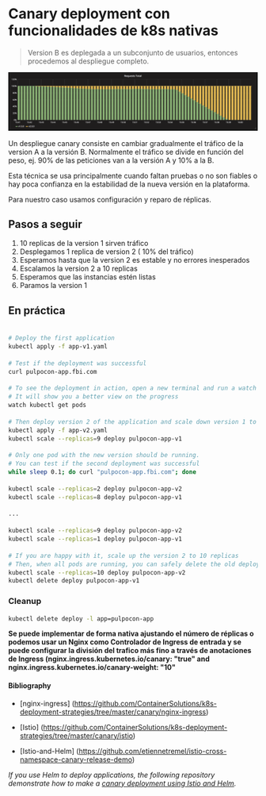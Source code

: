 Canary deployment con funcionalidades de k8s nativas
=================

> Version B es deplegada a un subconjunto de usuarios, entonces procedemos al despliegue completo.

![kubernetes canary deployment](grafana-canary.png)

Un despliegue canary consiste en cambiar gradualmente el tráfico 
de la version A a la versión B. 
Normalmente el tráfico se divide en función del peso, ej. 90% de las peticiones van a la versión A y 10% a la B.

Esta técnica se usa principalmente cuando faltan pruebas o no son fiables o hay poca confianza en la estabilidad de la nueva versión en la plataforma.

Para nuestro caso usamos configuración y reparo de réplicas. 

## Pasos a seguir

1. 10 replicas de la version 1 sirven tráfico
1. Desplegamos 1 replica de version 2 ( 10% del tráfico)
1. Esperamos hasta que la version 2 es estable 
y no errores inesperados
1. Escalamos la version 2 a 10 replicas
1. Esperamos que las instancias estén listas
1. Paramos la version 1

## En práctica

```bash

# Deploy the first application
kubectl apply -f app-v1.yaml

# Test if the deployment was successful
curl pulpocon-app.fbi.com

# To see the deployment in action, open a new terminal and run a watch command.
# It will show you a better view on the progress
watch kubectl get pods

# Then deploy version 2 of the application and scale down version 1 to 9 replicas at same time
kubectl apply -f app-v2.yaml
kubectl scale --replicas=9 deploy pulpocon-app-v1

# Only one pod with the new version should be running.
# You can test if the second deployment was successful
while sleep 0.1; do curl "pulpocon-app.fbi.com"; done

kubectl scale --replicas=2 deploy pulpocon-app-v2
kubectl scale --replicas=8 deploy pulpocon-app-v1

...

kubectl scale --replicas=9 deploy pulpocon-app-v2
kubectl scale --replicas=1 deploy pulpocon-app-v1

# If you are happy with it, scale up the version 2 to 10 replicas
# Then, when all pods are running, you can safely delete the old deployment
kubectl scale --replicas=10 deploy pulpocon-app-v2
kubectl delete deploy pulpocon-app-v1
```

### Cleanup

```bash
kubectl delete deploy -l app=pulpocon-app
```

**Se puede implementar de forma nativa ajustando el número de réplicas o podemos usar un Nginx como Controlador de Ingress de entrada y se puede configurar la división del trafico más fino a través de anotaciones de Ingress (nginx.ingress.kubernetes.io/canary: "true" and nginx.ingress.kubernetes.io/canary-weight: "10"**

#### Bibliography

- [nginx-ingress] (https://github.com/ContainerSolutions/k8s-deployment-strategies/tree/master/canary/nginx-ingress)

- [Istio] (https://github.com/ContainerSolutions/k8s-deployment-strategies/tree/master/canary/istio)

- [Istio-and-Helm] (https://github.com/etiennetremel/istio-cross-namespace-canary-release-demo)

*If you use Helm to deploy applications, the following repository demonstrate how to make a [canary deployment using Istio and
Helm](https://github.com/etiennetremel/istio-cross-namespace-canary-release-demo).*
